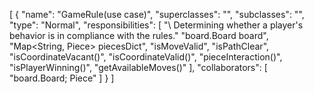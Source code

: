 [
  {
    "name": "GameRule(use case)",
    "superclasses": "",
    "subclasses": "",
    "type": "Normal",
    "responsibilities": [
      "\\ Determining whether a player's behavior is in compliance with the rules."
      "board.Board board",
      "Map<String, Piece> piecesDict",
      "isMoveValid",
      "isPathClear",
      "isCoordinateVacant()",
      "isCoordinateValid()",
      "pieceInteraction()",
      "isPlayerWinning()",
      "getAvailableMoves()"
    ],
    "collaborators": [
      "board.Board; Piece"
    ]
  }
]